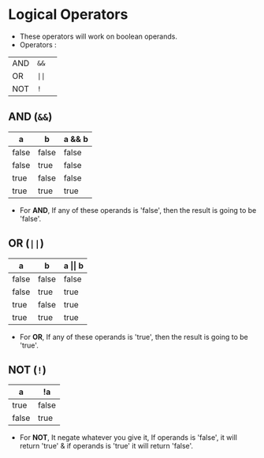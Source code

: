 # Logical Operators

 * These operators will work on boolean operands.
 * Operators :

 | | | |
 |---|---|---|
 | AND | `&&` |
 | OR | `\|\|` |
 | NOT | `!` |


 ## AND (`&&`)

 | a | b | a && b |
 |---|---|---|
 | false | false | false |
 | false | true | false |
 | true | false | false |
 | true | true | true |

 * For **AND**, If any of these operands is 'false', then the result is going to be 'false'.

 ## OR (`||`)

 | a | b | a \|\| b |
 |---|---|---|
 | false | false | false |
 | false | true | true |
 | true | false | true |
 | true | true | true |

 * For **OR**, If any of these operands is 'true', then the result is going to be 'true'.

 ## NOT (`!`)

 | a | !a |
 |---|---|
 | true | false |
 | false | true |

 * For **NOT**, It negate whatever you give it, If operands is 'false', it will return 'true' & if operands is 'true' it will return 'false'.